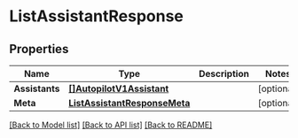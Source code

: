 # ListAssistantResponse

## Properties

Name | Type | Description | Notes
------------ | ------------- | ------------- | -------------
**Assistants** | [**[]AutopilotV1Assistant**](autopilot.v1.assistant.md) |  |[optional] 
**Meta** | [**ListAssistantResponseMeta**](ListAssistantResponse_meta.md) |  |[optional] 

[[Back to Model list]](../README.md#documentation-for-models) [[Back to API list]](../README.md#documentation-for-api-endpoints) [[Back to README]](../README.md)


